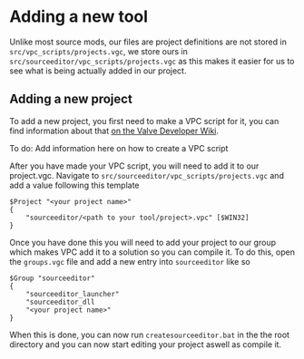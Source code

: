 # Adding a new tool

Unlike most source mods, our files are project definitions are not stored in `src/vpc_scripts/projects.vgc`, we store ours in `src/sourceeditor/vpc_scripts/projects.vgc` as this makes it easier for us to see what is being actually added in our project.

## Adding a new project

To add a new project, you first need to make a VPC script for it, you can find information about that [on the Valve Developer Wiki](https://developer.valvesoftware.com/wiki/Editing_VPC_scripts).

To do: Add information here on how to create a VPC script

After you have made your VPC script, you will need to add it to our project.vgc. Navigate to `src/sourceeditor/vpc_scripts/projects.vgc` and add a value following this template

```
$Project "<your project name>"
{
	"sourceeditor/<path to your tool/project>.vpc" [$WIN32]
}
```

Once you have done this you will need to add your project to our group which makes VPC add it to a solution so you can compile it. To do this, open the `groups.vgc` file and add a new entry into `sourceeditor` like so

```
$Group "sourceeditor"
{
	"sourceeditor_launcher"
    "sourceeditor_dll
    "<your project name>"
}
```

When this is done, you can now run `createsourceeditor.bat` in the the root directory and you can now start editing your project aswell as compile it.